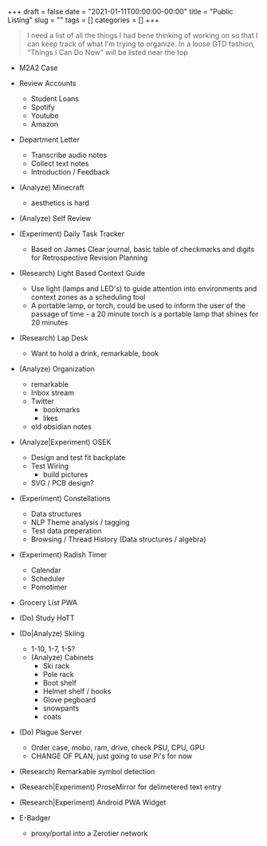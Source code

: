 +++ 
draft = false
date = "2021-01-11T00:00:00-00:00"
title = "Public Listing"
slug = "" 
tags = []
categories = []
+++

> I need a list of all the things I had bene thinking of working on so that I can keep track of what I'm trying to organize.
> In a loose GTD fashion, "Things I Can Do Now" will be listed near the top

- M2A2 Case

- Review Accounts
  - Student Loans
  - Spotify
  - Youtube
  - Amazon

- Department Letter
  - Transcribe audio notes
  - Collect text notes
  - Introduction / Feedback

- (Analyze) Minecraft
  - aesthetics is hard

- (Analyze) Self Review

- (Experiment) Daily Task Tracker
  - Based on James Clear journal, basic table of checkmarks and digits for Retrospective Revision Planning

- (Research) Light Based Context Guide
  - Use light (lamps and LED's) to guide attention into environments and context zones as a scheduling tool
  - A portable lamp, or torch, could be used to inform the user of the passage of time - a 20 minute torch is a portable lamp that shines for 20 minutes

- (Research) Lap Desk
  - Want to hold a drink, remarkable, book

- (Analyze) Organization
  - remarkable
  - Inbox stream
  - Twitter
    - bookmarks
    - likes
  - old obsidian notes

- (Analyze|Experiment) OSEK
  - Design and test fit backplate
  - Test Wiring
    - build pictures
  - SVG / PCB design?

- (Experiment) Constellations
  - Data structures
  - NLP Theme analysis / tagging
  - Test data preperation
  - Browsing / Thread History (Data structures / algebra)

- (Experiment) Radish Timer
  - Calendar
  - Scheduler
  - Pomotimer

- Grocery List PWA

- (Do) Study HoTT

- (Do|Analyze) Skiing
  - 1-10, 1-7, 1-5?
  - (Analyze) Cabinets
    - Ski rack
    - Pole rack
    - Boot shelf
    - Helmet shelf / hooks
    - Glove pegboard
    - snowpants
    - coats
  

- (Do) Plague Server
  - Order case, mobo, ram, drive, check PSU, CPU, GPU
  - CHANGE OF PLAN, just going to use Pi's for now

- (Research) Remarkable symbol detection

- (Research|Experiment) ProseMirror for delimetered text entry

- (Research|Experiment) Android PWA Widget

- E-Badger
  - proxy/portal into a Zerotier network